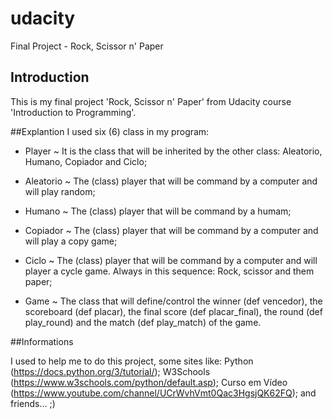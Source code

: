 # udacity
Final Project - Rock, Scissor n' Paper

## Introduction
This is my final project 'Rock, Scissor n' Paper' from Udacity course 'Introduction to Programming'.

##Explantion
I used six (6) class in my program: 

- Player ~ It is the class that will be inherited by the other class: Aleatorio, Humano, Copiador and Ciclo; 

- Aleatorio ~ The (class) player that will be command by a computer and will play random; 

- Humano ~ The (class) player that will be command by a humam; 

- Copiador ~ The (class) player that will be command by a computer and will play a copy game; 

- Ciclo ~ The (class) player that will be command by a computer and will player a cycle game. Always in this sequence: Rock, scissor and them paper; 

- Game ~ The class that will define/control the winner (def vencedor), the scoreboard (def placar), the final score (def placar_final), the round (def play_round) and the match (def play_match) of the game.

##Informations

I used to help me to do this project, some sites like: Python (https://docs.python.org/3/tutorial/); W3Schools (https://www.w3schools.com/python/default.asp); Curso em Vídeo (https://www.youtube.com/channel/UCrWvhVmt0Qac3HgsjQK62FQ); and friends... ;) 
